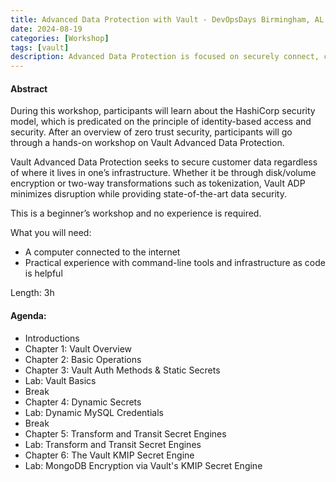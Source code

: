```yaml
---
title: Advanced Data Protection with Vault - DevOpsDays Birmingham, AL
date: 2024-08-19
categories: [Workshop]
tags: [vault]
description: Advanced Data Protection is focused on securely connect, control, and integrate advanced encryption keys.
---
```


#### Abstract
During this workshop, participants will learn about the HashiCorp security model, which is predicated on the principle of identity-based access and security. After an overview of zero trust security, participants will go through a hands-on workshop on Vault Advanced Data Protection.

Vault Advanced Data Protection seeks to secure customer data regardless of where it lives in one’s infrastructure. Whether it be through disk/volume encryption or two-way transformations such as tokenization, Vault ADP minimizes disruption while providing state-of-the-art data security.

This is a beginner’s workshop and no experience is required.

What you will need: 
- A computer connected to the internet
- Practical experience with command-line tools and infrastructure as code is helpful

Length: 3h

#### Agenda:
- Introductions
- Chapter 1: Vault Overview
- Chapter 2: Basic Operations
- Chapter 3: Vault Auth Methods & Static Secrets
- Lab: Vault Basics
- Break
- Chapter 4: Dynamic Secrets
- Lab: Dynamic MySQL Credentials
- Break
- Chapter 5: Transform and Transit Secret Engines
- Lab: Transform and Transit Secret Engines
- Chapter 6: The Vault KMIP Secret Engine
- Lab: MongoDB Encryption via Vault's KMIP Secret Engine
